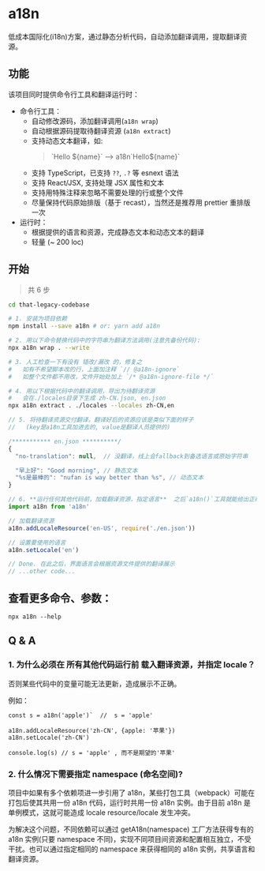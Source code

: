# a18n

低成本国际化(i18n)方案，通过静态分析代码，自动添加翻译调用，提取翻译资源。

## 功能

该项目同时提供命令行工具和翻译运行时：

- 命令行工具：
  - 自动修改源码，添加翻译调用(`a18n wrap`)
  - 自动根据源码提取待翻译资源 (`a18n extract`)
  - 支持动态文本翻译，如:
    > \`Hello \${name}\` --> a18n\`Hello\${name}\`
  - 支持 TypeScript，已支持 `??`, `.?` 等 esnext 语法
  - 支持 React/JSX, 支持处理 JSX 属性和文本
  - 支持用特殊注释来忽略不需要处理的行或整个文件
  - 尽量保持代码原始排版（基于 recast），当然还是推荐用 prettier 重排版一次
- 运行时：
  - 根据提供的语言和资源，完成静态文本和动态文本的翻译
  - 轻量 (~ 200 loc)

## 开始

> 共 6 步

```sh
cd that-legacy-codebase

# 1. 安装为项目依赖
npm install --save a18n # or: yarn add a18n

# 2. 用以下命令替换代码中的字符串为翻译方法调用(注意先备份代码):
npx a18n wrap . --write

# 3. 人工检查一下有没有 错改/漏改 的，修复之
#   如有不希望脚本改的行，上面加注释 `// @a18n-ignore`
#   如整个文件都不用改，文件开始处加上 `/* @a18n-ignore-file */`

# 4. 用以下根据代码中的翻译调用，导出为待翻译资源
#   会在./locales目录下生成 zh-CN.json, en.json
npx a18n extract . ./locales --locales zh-CN,en
```

```js
// 5. 将待翻译资源交付翻译，翻译好后的资源应该是类似下面的样子
//   (key是a18n工具加进去的, value是翻译人员提供的)

/*********** en.json **********/
{
  "no-translation": null,  // 没翻译，线上会fallback到备选语言或原始字符串

  "早上好": "Good morning", // 静态文本
  "%s是最棒的": "nufan is way better than %s", // 动态文本
}
```

```js
// 6. **运行任何其他代码前，加载翻译资源，指定语言**  之后`a18n()`工具就能给出正确的翻译结果了
import a18n from 'a18n'

// 加载翻译资源
a18n.addLocaleResource('en-US', require('./en.json'))

// 设置要使用的语言
a18n.setLocale('en')

// Done. 在此之后，界面语言会根据资源文件提供的翻译展示
// ...other code...
```

## 查看更多命令、参数：

`npx a18n --help`

## Q & A

### 1. 为什么必须在 **所有其他代码运行前** 载入翻译资源，并指定 locale？

否则某些代码中的变量可能无法更新，造成展示不正确。

例如：

```
const s = a18n('apple')`  //  s = 'apple'

a18n.addLocaleResource('zh-CN', {apple: '苹果'})
a18n.setLocale('zh-CN')

console.log(s) // s = 'apple' , 而不是期望的'苹果'
```

### 2. 什么情况下需要指定 namespace (命名空间)?

项目中如果有多个依赖项进一步引用了 a18n，某些打包工具（webpack）可能在打包后使其共用一份 a18n 代码，运行时共用一份 a18n 实例。由于目前 a18n 是单例模式，这就可能造成 locale resource/locale 发生冲突。

为解决这个问题，不同依赖可以通过 getA18n(namespace) 工厂方法获得专有的 a18n 实例(只要 namespace 不同)，实现不同项目间资源和配置相互独立，不受干扰。也可以通过指定相同的 namespace 来获得相同的 a18n 实例，共享语言和翻译资源。
